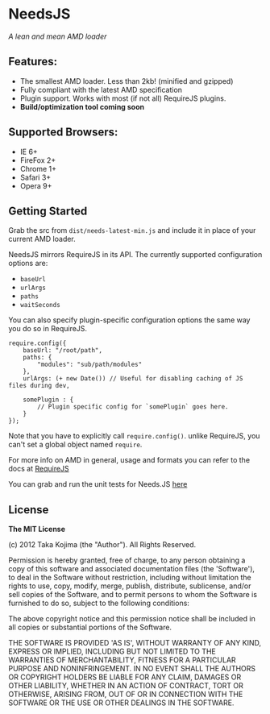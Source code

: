# NeedsJS
*A lean and mean AMD loader*

## Features:

- The smallest AMD loader. Less than 2kb! (minified and gzipped)
- Fully compliant with the latest AMD specification
- Plugin support. Works with most (if not all) RequireJS plugins.
- **Build/optimization tool coming soon**

## Supported Browsers:

- IE 6+
- FireFox 2+
- Chrome 1+
- Safari 3+
- Opera 9+

## Getting Started

Grab the src from `dist/needs-latest-min.js` and include it in place of your current AMD loader.
	
NeedsJS mirrors RequireJS in its API. The currently supported configuration options are:

- `baseUrl`
- `urlArgs`
- `paths`
- `waitSeconds`

You can also specify plugin-specific configuration options the same way you do so in RequireJS.

	require.config({
		baseUrl: "/root/path",
		paths: {
			"modules": "sub/path/modules"
		},
		urlArgs: (+ new Date()) // Useful for disabling caching of JS files during dev,
		
		somePlugin : {
			// Plugin specific config for `somePlugin` goes here.
		}
	});


Note that you have to explicitly call `require.config()`. unlike RequireJS, you can't set a global object named `require`.

For more info on AMD in general, usage and formats you can refer to the docs at [RequireJS](http://requirejs.org/docs/start.html)

You can grab and run the unit tests for Needs.JS [here](https://github.com/gigafied/amdjs-tests) 


## License

**The MIT License**

<sub><sup>

(c) 2012 Taka Kojima (the "Author").
All Rights Reserved.

Permission is hereby granted, free of charge, to any person obtaining a copy of this software and associated documentation files (the 'Software'), to deal in the Software without restriction, including without limitation the rights to use, copy, modify, merge, publish, distribute, sublicense, and/or sell copies of the Software, and to permit persons to whom the Software is furnished to do so, subject to the following conditions:

The above copyright notice and this permission notice shall be included in all copies or substantial portions of the Software.

THE SOFTWARE IS PROVIDED 'AS IS', WITHOUT WARRANTY OF ANY KIND, EXPRESS OR IMPLIED, INCLUDING BUT NOT LIMITED TO THE WARRANTIES OF MERCHANTABILITY, FITNESS FOR A PARTICULAR PURPOSE AND NONINFRINGEMENT. IN NO EVENT SHALL THE AUTHORS OR COPYRIGHT HOLDERS BE LIABLE FOR ANY CLAIM, DAMAGES OR OTHER LIABILITY, WHETHER IN AN ACTION OF CONTRACT, TORT OR OTHERWISE, ARISING FROM, OUT OF OR IN CONNECTION WITH THE SOFTWARE OR THE USE OR OTHER DEALINGS IN THE SOFTWARE.

</sup></sub>
